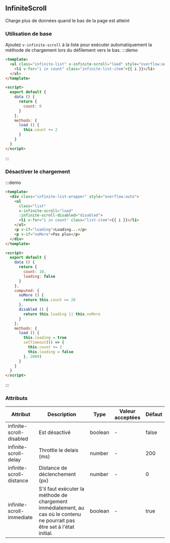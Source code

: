 ## InfiniteScroll

Charge plus de données quand le bas de la page est atteint

### Utilisation de base
Ajoutez `v-infinite-scroll` à la liste pour exécuter automatiquement la méthode de chargement lors du défilement vers le bas.
:::demo
```html
<template>
  <ul class="infinite-list" v-infinite-scroll="load" style="overflow:auto">
    <li v-for="i in count" class="infinite-list-item">{{ i }}</li>
  </ul>
</template>

<script>
  export default {
    data () {
      return {
        count: 0
      }
    },
    methods: {
      load () {
        this.count += 2
      }
    }
  }
</script>
```
:::

### Désactiver le chargement

:::demo
```html
<template>
  <div class="infinite-list-wrapper" style="overflow:auto">
    <ul
      class="list"
      v-infinite-scroll="load"
      :infinite-scroll-disabled="disabled">
      <li v-for="i in count" class="list-item">{{ i }}</li>
    </ul>
    <p v-if="loading">Loading...</p>
    <p v-if="noMore">Pas plus</p>
  </div>
</template>

<script>
  export default {
    data () {
      return {
        count: 10,
        loading: false
      }
    },
    computed: {
      noMore () {
        return this.count >= 20
      },
      disabled () {
        return this.loading || this.noMore
      }
    },
    methods: {
      load () {
        this.loading = true
        setTimeout(() => {
          this.count += 2
          this.loading = false
        }, 2000)
      }
    }
  }
</script>
```
:::


### Attributs

| Attribut | Description | Type  | Valeur acceptées | Défaut   |
| -------------- | ------------------------------ | --------- | ------------------------------------ | ------- |
| infinite-scroll-disabled | Est désactivé           | boolean      | - |false |
| infinite-scroll-delay   | Throttle le delais (ms)   | number       |   - |200   |
| infinite-scroll-distance| Distance de déclenchement (px) | number   |- |0 |
| infinite-scroll-immediate | S'il faut exécuter la méthode de chargement immédiatement, au cas où le contenu ne pourrait pas être set à l'état initial. | boolean | - |true |
